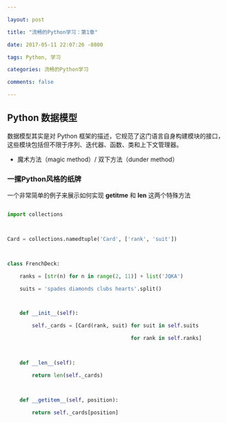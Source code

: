 ---
layout: post
title: "流畅的Python学习：第1章"
date: 2017-05-11 22:07:26 -0800
tags: Python, 学习
categories: 流畅的Python学习
comments: false
---

## Python 数据模型
数据模型其实是对 Python 框架的描述，它规范了这门语言自身构建模块的接口，这些模块包括但不限于序列、迭代器、函数、类和上下文管理器。
+ 魔术方法（magic method）/ 双下方法（dunder method）

### 一摞Python风格的纸牌
一个非常简单的例子来展示如何实现 __getitme__ 和 __len__ 这两个特殊方法
```python
import collections

Card = collections.namedtuple('Card', ['rank', 'suit'])

class FrenchDeck:
    ranks = [str(n) for n in range(2, 11)] + list('JQKA')
    suits = 'spades diamonds clubs hearts'.split()

    def __init__(self):
        self._cards = [Card(rank, suit) for suit in self.suits
                                        for rank in self.ranks]

    def __len__(self):
        return len(self._cards)

    def __getitem__(self, position):
        return self._cards[position]
```